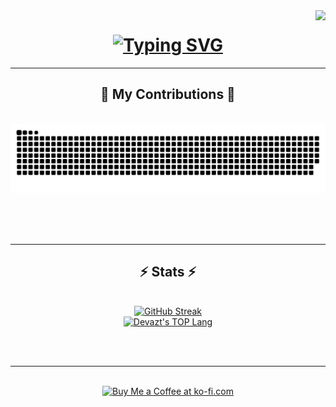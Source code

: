 <img align="right" src="https://visitor-badge.laobi.icu/badge?page_id=Devazt.Devazt" />

<h1 align="center">
  <a href="https://git.io/typing-svg">
    <img src="https://readme-typing-svg.demolab.com?font=Righteous&size=35&duration=4000&pause=1000&color=36F794&center=true&random=false&width=500&height=70&lines=Hi+There!+I'm+Nandy+Septiana" alt="Typing SVG" />
  </a>
</h1>

<hr/>

<div align="center">
  <h2>🐍 My Contributions 🐍</h2>
  <br>
  <img alt="snake eating my contributions" src="https://raw.githubusercontent.com/Devazt/Devazt/output/github-contribution-grid-snake-dark.svg" />
  
  <br/><br/><br/>
</div>

<hr/>

<h2 align="center">⚡ Stats ⚡</h2>
<br>
<div align=center>
  <a href="https://git.io/streak-stats">
    <img src="https://streak-stats.demolab.com?user=Devazt&theme=blue-green&date_format=j%20M%5B%20Y%5D&card_width=500" alt="GitHub Streak" />
  </a>
<br/>
  <a href="https://github-readme-stats.vercel.app">
    <img src="https://github-readme-stats.vercel.app/api/top-langs/?username=Devazt&layout=compact&theme=radical" alt="Devazt's TOP Lang">
</div>

<br/><br/>

<hr/>

<br/>

<div align="center">
<a href='https://ko-fi.com/A0A7RE8KP' target='_blank'><img height='36' style='border:0px;height:36px;' src='https://storage.ko-fi.com/cdn/kofi4.png?v=3' border='0' alt='Buy Me a Coffee at ko-fi.com' /></a>
</div>

<br/>




